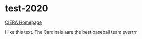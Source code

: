# test-2020
[CIERA Homepage](https://ciera.northwestern.edu/)

I like this text.
The Cardinals aare the best baseball team everrrr
